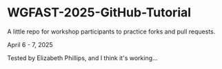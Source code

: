 # WGFAST-2025-GitHub-Tutorial

A little repo for workshop participants to practice forks and pull requests.

April 6 - 7, 2025

Tested by Elizabeth Phillips, and I think it's working...
